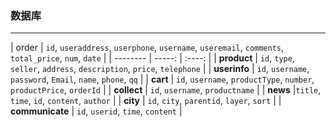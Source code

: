 ### 数据库
----

| order      | `id`, `useraddress`, `userphone`, `username`, `useremail`, `comments`, `total_price`, `num`, `date`      |
| --------   | -----:  | :----:  |
| **product**        | `id`, `type`, `seller`, `address`, `description`, `price`, `telephone`   |
| **userinfo**        | `id`, `username`, `password`, `Email`, `name`, `phone`, `qq`     |
| **cart**        | `id`, `username`, `productType`, `number`, `productPrice`, `orderId`    |
| **collect**        | `id`, `username`, `productname` |
| **news**        |`title`, `time`, `id`, `content`, `author`  |
| **city**        | `id`, `city`, `parentid`, `layer`, `sort`     |
| **communicate**        | `id`, `userid`, `time`, `content`      |

